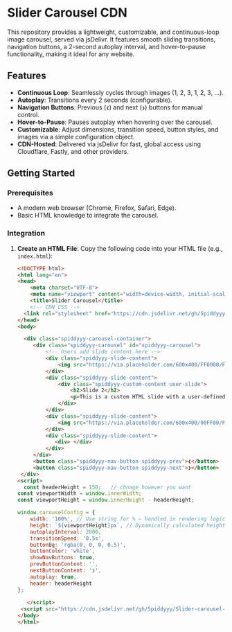 # Slider Carousel CDN

This repository provides a lightweight, customizable, and continuous-loop image carousel, served via jsDelivr. It features smooth sliding transitions, navigation buttons, a 2-second autoplay interval, and hover-to-pause functionality, making it ideal for any website.

## Features
- **Continuous Loop**: Seamlessly cycles through images (1, 2, 3, 1, 2, 3, ...).
- **Autoplay**: Transitions every 2 seconds (configurable).
- **Navigation Buttons**: Previous (`❮`) and next (`❯`) buttons for manual control.
- **Hover-to-Pause**: Pauses autoplay when hovering over the carousel.
- **Customizable**: Adjust dimensions, transition speed, button styles, and images via a simple configuration object.
- **CDN-Hosted**: Delivered via jsDelivr for fast, global access using Cloudflare, Fastly, and other providers.

## Getting Started

### Prerequisites
- A modern web browser (Chrome, Firefox, Safari, Edge).
- Basic HTML knowledge to integrate the carousel.

### Integration
1. **Create an HTML File**:
   Copy the following code into your HTML file (e.g., `index.html`):

   ```html
   <!DOCTYPE html>
   <html lang="en">
   <head>
       <meta charset="UTF-8">
       <meta name="viewport" content="width=device-width, initial-scale=1.0">
       <title>Slider Carousel</title>
       <!-- CDN CSS -->
     <link rel="stylesheet" href="https://cdn.jsdelivr.net/gh/Spiddyyy/Slider-carousel-cdn@0.0.2v/spiddyyy-carousel.min.css">
   </head>
   <body>
   
     <div class="spiddyyy-carousel-container">
        <div class="spiddyyy-carousel" id="spiddyyy-carousel">
            <!-- Users add slide content here -->
            <div class="spiddyyy-slide-content">
                <img src="https://via.placeholder.com/600x400/FF0000/FFFFFF?text=Image+1" alt="Image 1" style="width:100%;height:100%;object-fit:cover;">
            </div>
            <div class="spiddyyy-slide-content">
                <div class="spiddyyy-custom-content user-slide">
                    <h2>Slide 2</h2>
                    <p>This is a custom HTML slide with a user-defined class.</p>
                </div>
            </div>
            <div class="spiddyyy-slide-content">
                <img src="https://via.placeholder.com/600x400/00FF00/FFFFFF?text=Image+3" alt="Image 3" style="width:100%;height:100%;object-fit:cover;">
            </div>
            <div class="spiddyyy-slide-content">
               <div> </div>
            </div>
        </div>
        <button class="spiddyyy-nav-button spiddyyy-prev">❮</button>
        <button class="spiddyyy-nav-button spiddyyy-next">❯</button>
    </div>
   <script>
     const headerHeight = 150;   // chnage however you want 
   const viewportWidth = window.innerWidth;
   const viewportHeight = window.innerHeight - headerHeight;
   
   window.carouselConfig = {
       width: '100%', // Use string for % — handled in rendering logic
       height: `${viewportHeight}px`, // Dynamically calculated height
       autoplayInterval: 2000,
       transitionSpeed: '0.5s',
       buttonBg: 'rgba(0, 0, 0, 0.5)',
       buttonColor: 'white',
       showNavButtons: true,
       prevButtonContent: '',
       nextButtonContent: '❯',
       autoplay: true, 
       header: headerHeight
   };
     
      </script>
    <script src="https://cdn.jsdelivr.net/gh/Spiddyyy/Slider-carousel-cdn@0.0.2v/spiddyyy-carousel.min.js"></script>
   </body>
   </html>
